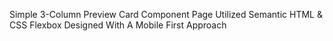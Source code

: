 Simple 3-Column Preview Card Component Page
Utilized Semantic HTML & CSS Flexbox 
Designed With A Mobile First Approach

